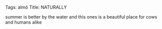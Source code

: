 Tags: almö
Title: NATURALLY
  
summer is better by the water and this ones is a beautiful place for cows and humans alike  
